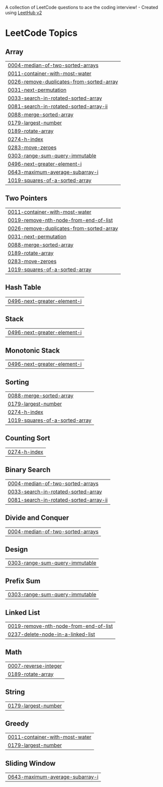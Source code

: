 A collection of LeetCode questions to ace the coding interview! - Created using [LeetHub v2](https://github.com/arunbhardwaj/LeetHub-2.0)
<!---LeetCode Topics Start-->
# LeetCode Topics
## Array
|  |
| ------- |
| [0004-median-of-two-sorted-arrays](https://github.com/Mahi0503/leetcode/tree/master/0004-median-of-two-sorted-arrays) |
| [0011-container-with-most-water](https://github.com/Mahi0503/leetcode/tree/master/0011-container-with-most-water) |
| [0026-remove-duplicates-from-sorted-array](https://github.com/Mahi0503/leetcode/tree/master/0026-remove-duplicates-from-sorted-array) |
| [0031-next-permutation](https://github.com/Mahi0503/leetcode/tree/master/0031-next-permutation) |
| [0033-search-in-rotated-sorted-array](https://github.com/Mahi0503/leetcode/tree/master/0033-search-in-rotated-sorted-array) |
| [0081-search-in-rotated-sorted-array-ii](https://github.com/Mahi0503/leetcode/tree/master/0081-search-in-rotated-sorted-array-ii) |
| [0088-merge-sorted-array](https://github.com/Mahi0503/leetcode/tree/master/0088-merge-sorted-array) |
| [0179-largest-number](https://github.com/Mahi0503/leetcode/tree/master/0179-largest-number) |
| [0189-rotate-array](https://github.com/Mahi0503/leetcode/tree/master/0189-rotate-array) |
| [0274-h-index](https://github.com/Mahi0503/leetcode/tree/master/0274-h-index) |
| [0283-move-zeroes](https://github.com/Mahi0503/leetcode/tree/master/0283-move-zeroes) |
| [0303-range-sum-query-immutable](https://github.com/Mahi0503/leetcode/tree/master/0303-range-sum-query-immutable) |
| [0496-next-greater-element-i](https://github.com/Mahi0503/leetcode/tree/master/0496-next-greater-element-i) |
| [0643-maximum-average-subarray-i](https://github.com/Mahi0503/leetcode/tree/master/0643-maximum-average-subarray-i) |
| [1019-squares-of-a-sorted-array](https://github.com/Mahi0503/leetcode/tree/master/1019-squares-of-a-sorted-array) |
## Two Pointers
|  |
| ------- |
| [0011-container-with-most-water](https://github.com/Mahi0503/leetcode/tree/master/0011-container-with-most-water) |
| [0019-remove-nth-node-from-end-of-list](https://github.com/Mahi0503/leetcode/tree/master/0019-remove-nth-node-from-end-of-list) |
| [0026-remove-duplicates-from-sorted-array](https://github.com/Mahi0503/leetcode/tree/master/0026-remove-duplicates-from-sorted-array) |
| [0031-next-permutation](https://github.com/Mahi0503/leetcode/tree/master/0031-next-permutation) |
| [0088-merge-sorted-array](https://github.com/Mahi0503/leetcode/tree/master/0088-merge-sorted-array) |
| [0189-rotate-array](https://github.com/Mahi0503/leetcode/tree/master/0189-rotate-array) |
| [0283-move-zeroes](https://github.com/Mahi0503/leetcode/tree/master/0283-move-zeroes) |
| [1019-squares-of-a-sorted-array](https://github.com/Mahi0503/leetcode/tree/master/1019-squares-of-a-sorted-array) |
## Hash Table
|  |
| ------- |
| [0496-next-greater-element-i](https://github.com/Mahi0503/leetcode/tree/master/0496-next-greater-element-i) |
## Stack
|  |
| ------- |
| [0496-next-greater-element-i](https://github.com/Mahi0503/leetcode/tree/master/0496-next-greater-element-i) |
## Monotonic Stack
|  |
| ------- |
| [0496-next-greater-element-i](https://github.com/Mahi0503/leetcode/tree/master/0496-next-greater-element-i) |
## Sorting
|  |
| ------- |
| [0088-merge-sorted-array](https://github.com/Mahi0503/leetcode/tree/master/0088-merge-sorted-array) |
| [0179-largest-number](https://github.com/Mahi0503/leetcode/tree/master/0179-largest-number) |
| [0274-h-index](https://github.com/Mahi0503/leetcode/tree/master/0274-h-index) |
| [1019-squares-of-a-sorted-array](https://github.com/Mahi0503/leetcode/tree/master/1019-squares-of-a-sorted-array) |
## Counting Sort
|  |
| ------- |
| [0274-h-index](https://github.com/Mahi0503/leetcode/tree/master/0274-h-index) |
## Binary Search
|  |
| ------- |
| [0004-median-of-two-sorted-arrays](https://github.com/Mahi0503/leetcode/tree/master/0004-median-of-two-sorted-arrays) |
| [0033-search-in-rotated-sorted-array](https://github.com/Mahi0503/leetcode/tree/master/0033-search-in-rotated-sorted-array) |
| [0081-search-in-rotated-sorted-array-ii](https://github.com/Mahi0503/leetcode/tree/master/0081-search-in-rotated-sorted-array-ii) |
## Divide and Conquer
|  |
| ------- |
| [0004-median-of-two-sorted-arrays](https://github.com/Mahi0503/leetcode/tree/master/0004-median-of-two-sorted-arrays) |
## Design
|  |
| ------- |
| [0303-range-sum-query-immutable](https://github.com/Mahi0503/leetcode/tree/master/0303-range-sum-query-immutable) |
## Prefix Sum
|  |
| ------- |
| [0303-range-sum-query-immutable](https://github.com/Mahi0503/leetcode/tree/master/0303-range-sum-query-immutable) |
## Linked List
|  |
| ------- |
| [0019-remove-nth-node-from-end-of-list](https://github.com/Mahi0503/leetcode/tree/master/0019-remove-nth-node-from-end-of-list) |
| [0237-delete-node-in-a-linked-list](https://github.com/Mahi0503/leetcode/tree/master/0237-delete-node-in-a-linked-list) |
## Math
|  |
| ------- |
| [0007-reverse-integer](https://github.com/Mahi0503/leetcode/tree/master/0007-reverse-integer) |
| [0189-rotate-array](https://github.com/Mahi0503/leetcode/tree/master/0189-rotate-array) |
## String
|  |
| ------- |
| [0179-largest-number](https://github.com/Mahi0503/leetcode/tree/master/0179-largest-number) |
## Greedy
|  |
| ------- |
| [0011-container-with-most-water](https://github.com/Mahi0503/leetcode/tree/master/0011-container-with-most-water) |
| [0179-largest-number](https://github.com/Mahi0503/leetcode/tree/master/0179-largest-number) |
## Sliding Window
|  |
| ------- |
| [0643-maximum-average-subarray-i](https://github.com/Mahi0503/leetcode/tree/master/0643-maximum-average-subarray-i) |
<!---LeetCode Topics End-->